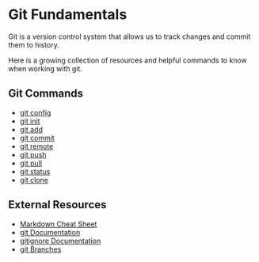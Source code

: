 # Git Fundamentals

Git is a version control system that allows us to track changes and commit them to history.

Here is a growing collection of resources and helpful commands to know when working with git.

## Git Commands
- [git config](./main/commands/CONFIG.md)
- [git init](./commands/INIT.md)
- [git add](./commands/ADD.md)
- [git commit](./commands/COMMIT.md)
- [git remote](./commands/REMOTE.md)
- [git push](./commands/PUSH.md)
- [git pull](./commands/PULL.md)
- [git status](./commands/STATUS.md)
- [git clone](./commands/CLONE.md)

## External Resources
- [Markdown Cheat Sheet](https://markdownguide.org/cheat-sheet)
- [git Documentation](https://git-scm/docs)
- [gitignore Documentation](https://git-scm.com/docs/gitignore)
- [git Branches](https://git-scm.com/book/en/v2/Git-Branching-Branches-in-a-Nutshell)